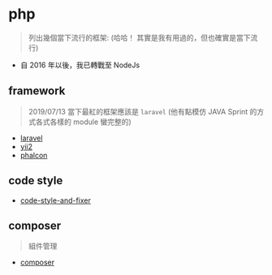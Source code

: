 # php

> 列出幾個當下流行的框架: (哈哈！ 其實是我有用過的，但也確實是當下流行)

- 自 2016 年以後，我已轉戰至 NodeJs

## framework

> 2019/07/13 當下最紅的框架應該是 `laravel` (他有點模仿 JAVA Sprint 的方式各式各樣的 module 蠻完整的)

- [laravel](/b2e/php/laravel.md#laravel)
- [yii2](/b2e/php/yii2.md#yii2)
- [phalcon](/b2e/php/phalcon.md#phalcon)

## code style

- [code-style-and-fixer](/b2e/php/code-style-and-fixer.md#code-style-and-fixer)

## composer

> 組件管理

- [composer](/b2e/php/composer.md)
